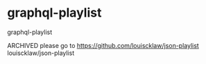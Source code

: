 # graphql-playlist
graphql-playlist

ARCHIVED
please go to 
https://github.com/louiscklaw/json-playlist
louiscklaw/json-playlist
